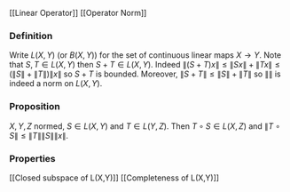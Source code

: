 [[Linear Operator]]
[[Operator Norm]]
### Definition
Write $L(X,Y)$ (or $B(X,Y)$) for the set of continuous linear maps $X\to Y$.
Note that $S,T \in L(X,Y)$ then $S+T\in L(X,Y)$.
Indeed $\lVert (S+T)x \rVert\leq \lVert Sx \rVert+\lVert Tx \rVert\leq (\lVert S \rVert+\lVert T \rVert)\lVert x \rVert$ so $S+T$ is bounded. 
Moreover, $\lVert S+T \rVert\leq \lVert S \rVert+\lVert T \rVert$ so $\lVert  \rVert$ is indeed a norm on $L(X,Y)$.

### Proposition
$X,Y,Z$ normed, $S\in L(X,Y)$ and $T\in L(Y,Z)$. Then $T\circ S\in L(X,Z)$ and $\lVert T\circ S \rVert\leq \lVert T \rVert\lVert S \rVert\lVert x \rVert$.

### Properties
[[Closed subspace of L(X,Y)]]
[[Completeness of L(X,Y)]]
